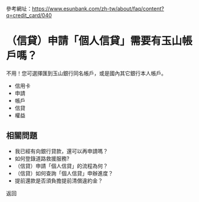 參考網址：https://www.esunbank.com/zh-tw/about/faq/content?q=credit_card/040

# （信貸）申請「個人信貸」需要有玉山帳戶嗎？

不用！您可選擇匯到玉山銀行同名帳戶，或是國內其它銀行本人帳戶。

  * 信用卡
  * 申請
  * 帳戶
  * 信貸
  * 權益

## 相關問題

  * 我已經有向銀行貸款，還可以再申請嗎？ 
  * 如何登錄道路救援服務? 
  * （信貸）申請「個人信貸」的流程為何？ 
  * （信貸）如何查詢「個人信貸」申辦進度？ 
  * 提前還款是否須負擔提前清償違約金？ 

返回

